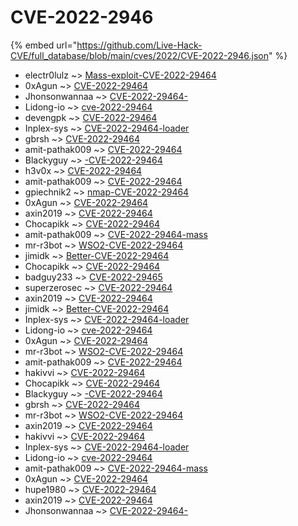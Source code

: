 # CVE-2022-2946
{% embed url="https://github.com/Live-Hack-CVE/full_database/blob/main/cves/2022/CVE-2022-2946.json" %}

* electr0lulz ~> [Mass-exploit-CVE-2022-29464](https://www.alice-snow.ru/2022/database/cve-2022-2946/mass-exploit-cve-2022-29464-electr0lulz)
* 0xAgun ~> [CVE-2022-29464](https://www.alice-snow.ru/2022/database/cve-2022-2946/cve-2022-29464-0xagun)
* Jhonsonwannaa ~> [CVE-2022-29464-](https://www.alice-snow.ru/2022/database/cve-2022-2946/cve-2022-29464--jhonsonwannaa)
* Lidong-io ~> [cve-2022-29464](https://www.alice-snow.ru/2022/database/cve-2022-2946/cve-2022-29464-lidong-io)
* devengpk ~> [CVE-2022-29464](https://www.alice-snow.ru/2022/database/cve-2022-2946/cve-2022-29464-devengpk)
* Inplex-sys ~> [CVE-2022-29464-loader](https://www.alice-snow.ru/2022/database/cve-2022-2946/cve-2022-29464-loader-inplex-sys)
* gbrsh ~> [CVE-2022-29464](https://www.alice-snow.ru/2022/database/cve-2022-2946/cve-2022-29464-gbrsh)
* amit-pathak009 ~> [CVE-2022-29464](https://www.alice-snow.ru/2022/database/cve-2022-2946/cve-2022-29464-amit-pathak009)
* Blackyguy ~> [-CVE-2022-29464](https://www.alice-snow.ru/2022/database/cve-2022-2946/-cve-2022-29464-blackyguy)
* h3v0x ~> [CVE-2022-29464](https://www.alice-snow.ru/2022/database/cve-2022-2946/cve-2022-29464-h3v0x)
* amit-pathak009 ~> [CVE-2022-29464](https://www.alice-snow.ru/2022/database/cve-2022-2946/cve-2022-29464-amit-pathak009)
* gpiechnik2 ~> [nmap-CVE-2022-29464](https://www.alice-snow.ru/2022/database/cve-2022-2946/nmap-cve-2022-29464-gpiechnik2)
* 0xAgun ~> [CVE-2022-29464](https://www.alice-snow.ru/2022/database/cve-2022-2946/cve-2022-29464-0xagun)
* axin2019 ~> [CVE-2022-29464](https://www.alice-snow.ru/2022/database/cve-2022-2946/cve-2022-29464-axin2019)
* Chocapikk ~> [CVE-2022-29464](https://www.alice-snow.ru/2022/database/cve-2022-2946/cve-2022-29464-chocapikk)
* amit-pathak009 ~> [CVE-2022-29464-mass](https://www.alice-snow.ru/2022/database/cve-2022-2946/cve-2022-29464-mass-amit-pathak009)
* mr-r3bot ~> [WSO2-CVE-2022-29464](https://www.alice-snow.ru/2022/database/cve-2022-2946/wso2-cve-2022-29464-mr-r3bot)
* jimidk ~> [Better-CVE-2022-29464](https://www.alice-snow.ru/2022/database/cve-2022-2946/better-cve-2022-29464-jimidk)
* Chocapikk ~> [CVE-2022-29464](https://www.alice-snow.ru/2022/database/cve-2022-2946/cve-2022-29464-chocapikk)
* badguy233 ~> [CVE-2022-29465](https://www.alice-snow.ru/2022/database/cve-2022-2946/cve-2022-29465-badguy233)
* superzerosec ~> [CVE-2022-29464](https://www.alice-snow.ru/2022/database/cve-2022-2946/cve-2022-29464-superzerosec)
* axin2019 ~> [CVE-2022-29464](https://www.alice-snow.ru/2022/database/cve-2022-2946/cve-2022-29464-axin2019)
* jimidk ~> [Better-CVE-2022-29464](https://www.alice-snow.ru/2022/database/cve-2022-2946/better-cve-2022-29464-jimidk)
* Inplex-sys ~> [CVE-2022-29464-loader](https://www.alice-snow.ru/2022/database/cve-2022-2946/cve-2022-29464-loader-inplex-sys)
* Lidong-io ~> [cve-2022-29464](https://www.alice-snow.ru/2022/database/cve-2022-2946/cve-2022-29464-lidong-io)
* 0xAgun ~> [CVE-2022-29464](https://www.alice-snow.ru/2022/database/cve-2022-2946/cve-2022-29464-0xagun)
* mr-r3bot ~> [WSO2-CVE-2022-29464](https://www.alice-snow.ru/2022/database/cve-2022-2946/wso2-cve-2022-29464-mr-r3bot)
* amit-pathak009 ~> [CVE-2022-29464](https://www.alice-snow.ru/2022/database/cve-2022-2946/cve-2022-29464-amit-pathak009)
* hakivvi ~> [CVE-2022-29464](https://www.alice-snow.ru/2022/database/cve-2022-2946/cve-2022-29464-hakivvi)
* Chocapikk ~> [CVE-2022-29464](https://www.alice-snow.ru/2022/database/cve-2022-2946/cve-2022-29464-chocapikk)
* Blackyguy ~> [-CVE-2022-29464](https://www.alice-snow.ru/2022/database/cve-2022-2946/-cve-2022-29464-blackyguy)
* gbrsh ~> [CVE-2022-29464](https://www.alice-snow.ru/2022/database/cve-2022-2946/cve-2022-29464-gbrsh)
* mr-r3bot ~> [WSO2-CVE-2022-29464](https://www.alice-snow.ru/2022/database/cve-2022-2946/wso2-cve-2022-29464-mr-r3bot)
* axin2019 ~> [CVE-2022-29464](https://www.alice-snow.ru/2022/database/cve-2022-2946/cve-2022-29464-axin2019)
* hakivvi ~> [CVE-2022-29464](https://www.alice-snow.ru/2022/database/cve-2022-2946/cve-2022-29464-hakivvi)
* Inplex-sys ~> [CVE-2022-29464-loader](https://www.alice-snow.ru/2022/database/cve-2022-2946/cve-2022-29464-loader-inplex-sys)
* Lidong-io ~> [cve-2022-29464](https://www.alice-snow.ru/2022/database/cve-2022-2946/cve-2022-29464-lidong-io)
* amit-pathak009 ~> [CVE-2022-29464-mass](https://www.alice-snow.ru/2022/database/cve-2022-2946/cve-2022-29464-mass-amit-pathak009)
* 0xAgun ~> [CVE-2022-29464](https://www.alice-snow.ru/2022/database/cve-2022-2946/cve-2022-29464-0xagun)
* hupe1980 ~> [CVE-2022-29464](https://www.alice-snow.ru/2022/database/cve-2022-2946/cve-2022-29464-hupe1980)
* axin2019 ~> [CVE-2022-29464](https://www.alice-snow.ru/2022/database/cve-2022-2946/cve-2022-29464-axin2019)
* Jhonsonwannaa ~> [CVE-2022-29464-](https://www.alice-snow.ru/2022/database/cve-2022-2946/cve-2022-29464--jhonsonwannaa)
